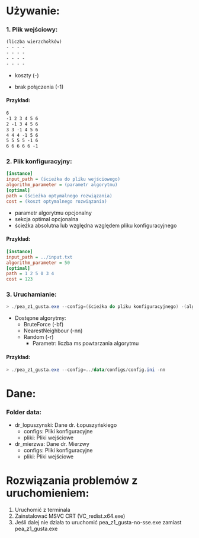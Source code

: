 # Używanie:
### 1. Plik wejściowy:
```txt
(liczba wierzchołków)
- - - -
- - - -
- - - -
- - - -
```
- koszty (-)

- brak połączenia (-1)

#### Przykład:
```txt
6
-1 2 3 4 5 6
2 -1 3 4 5 6
3 3 -1 4 5 6
4 4 4 -1 5 6
5 5 5 5 -1 6
6 6 6 6 6 -1
```

### 2. Plik konfiguracyjny:
```ini
[instance]
input_path = (ścieżka do pliku wejściowego)
algorithm_parameter = (parametr algorytmu)
[optimal]
path = (ścieżka optymalnego rozwiązania)
cost = (koszt optymalnego rozwiązania)
```

- parametr algorytmu opcjonalny
- sekcja optimal opcjonalna 
- ścieżka absolutna lub względna względem pliku konfiguracyjnego

#### Przykład:
```ini
[instance]
input_path = ../input.txt
algorithm_parameter = 50
[optimal]
path = 1 2 5 0 3 4
cost = 123
```

### 3. Uruchamianie:
```powershell
> ./pea_z1_gusta.exe --config=(ścieżka do pliku konfiguracyjnego) -(algorytm)
```

- Dostępne algorytmy: 
  - BruteForce (-bf)
  - NearestNeighbour (-nn)
  - Random (-r)
    - Parametr: liczba ms powtarzania algorytmu

#### Przykład:
```powershell
> ./pea_z1_gusta.exe --config=../data/configs/config.ini -nn
```

# Dane:
### Folder data:
- dr_lopuszynski: Dane dr. Łopuszyńskiego
  - configs: Pliki konfiguracyjne
  - pliki: Pliki wejściowe
- dr_mierzwa: Dane dr. Mierzwy
  - configs: Pliki konfiguracyjne
  - pliki: Pliki wejściowe

# Rozwiązania problemów z uruchomieniem:
1. Uruchomić z terminala
2. Zainstalować MSVC CRT (VC_redist.x64.exe)
3. Jeśli dalej nie działa to uruchomić pea_z1_gusta-no-sse.exe zamiast pea_z1_gusta.exe

